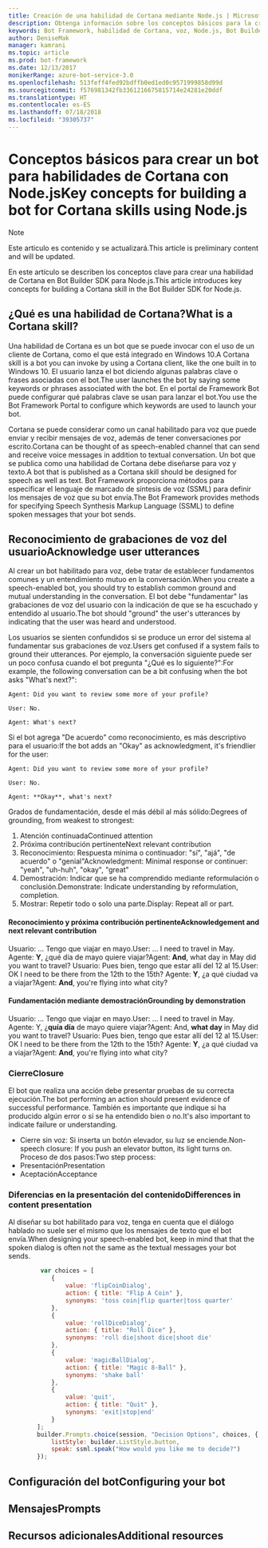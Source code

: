 ```yaml
---
title: Creación de una habilidad de Cortana mediante Node.js | Microsoft Docs
description: Obtenga información sobre los conceptos básicos para la creación de una habilidad de Cortana en Bot Builder SDK para Node.js.
keywords: Bot Framework, habilidad de Cortana, voz, Node.js, Bot Builder, SDK, conceptos clave, conceptos básicos
author: DeniseMak
manager: kamrani
ms.topic: article
ms.prod: bot-framework
ms.date: 12/13/2017
monikerRange: azure-bot-service-3.0
ms.openlocfilehash: 513feff4fed92bdffb0ed1ed0c9571999858d99d
ms.sourcegitcommit: f576981342fb3361216675815714e24281e20ddf
ms.translationtype: HT
ms.contentlocale: es-ES
ms.lasthandoff: 07/18/2018
ms.locfileid: "39305737"
---
```

# <a name="key-concepts-for-building-a-bot-for-cortana-skills-using-nodejs"></a><span data-ttu-id="03a19-104">Conceptos básicos para crear un bot para habilidades de Cortana con Node.js</span><span class="sxs-lookup"><span data-stu-id="03a19-104">Key concepts for building a bot for Cortana skills using Node.js</span></span>
 
> [!NOTE]
> <span data-ttu-id="03a19-105">Este artículo es contenido y se actualizará.</span><span class="sxs-lookup"><span data-stu-id="03a19-105">This article is preliminary content and will be updated.</span></span>

<span data-ttu-id="03a19-106">En este artículo se describen los conceptos clave para crear una habilidad de Cortana en Bot Builder SDK para Node.js.</span><span class="sxs-lookup"><span data-stu-id="03a19-106">This article introduces key concepts for building a Cortana skill in the Bot Builder SDK for Node.js.</span></span> 

## <a name="what-is-a-cortana-skill"></a><span data-ttu-id="03a19-107">¿Qué es una habilidad de Cortana?</span><span class="sxs-lookup"><span data-stu-id="03a19-107">What is a Cortana skill?</span></span>
<span data-ttu-id="03a19-108">Una habilidad de Cortana es un bot que se puede invocar con el uso de un cliente de Cortana, como el que está integrado en Windows 10.</span><span class="sxs-lookup"><span data-stu-id="03a19-108">A Cortana skill is a bot you can invoke by using a Cortana client, like the one built in to Windows 10.</span></span> <span data-ttu-id="03a19-109">El usuario lanza el bot diciendo algunas palabras clave o frases asociadas con el bot.</span><span class="sxs-lookup"><span data-stu-id="03a19-109">The user launches the bot by saying some keywords or phrases associated with the bot.</span></span> <span data-ttu-id="03a19-110">En el portal de Framework Bot puede configurar qué palabras clave se usan para lanzar el bot.</span><span class="sxs-lookup"><span data-stu-id="03a19-110">You use the Bot Framework Portal to configure which keywords are used to launch your bot.</span></span> 

<span data-ttu-id="03a19-111">Cortana se puede considerar como un canal habilitado para voz que puede enviar y recibir mensajes de voz, además de tener conversaciones por escrito.</span><span class="sxs-lookup"><span data-stu-id="03a19-111">Cortana can be thought of as speech-enabled channel that can send and receive voice messages in addition to textual conversation.</span></span> <span data-ttu-id="03a19-112">Un bot que se publica como una habilidad de Cortana debe diseñarse para voz y texto.</span><span class="sxs-lookup"><span data-stu-id="03a19-112">A bot that is published as a Cortana skill should be designed for speech as well as text.</span></span> <span data-ttu-id="03a19-113">Bot Framework proporciona métodos para especificar el lenguaje de marcado de síntesis de voz (SSML) para definir los mensajes de voz que su bot envía.</span><span class="sxs-lookup"><span data-stu-id="03a19-113">The Bot Framework provides methods for specifying Speech Synthesis Markup Language (SSML) to define spoken messages that your bot sends.</span></span>

## <a name="acknowledge-user-utterances"></a><span data-ttu-id="03a19-114">Reconocimiento de grabaciones de voz del usuario</span><span class="sxs-lookup"><span data-stu-id="03a19-114">Acknowledge user utterances</span></span> 

<!-- Establishing conversational understanding -->
<!-- Placeholder: In this section, describe how you have to write your speech to sound natural -->


<span data-ttu-id="03a19-115">Al crear un bot habilitado para voz, debe tratar de establecer fundamentos comunes y un entendimiento mutuo en la conversación.</span><span class="sxs-lookup"><span data-stu-id="03a19-115">When you create a speech-enabled bot, you should try to establish common ground and mutual understanding in the conversation.</span></span> <span data-ttu-id="03a19-116">El bot debe "fundamentar" las grabaciones de voz del usuario con la indicación de que se ha escuchado y entendido al usuario.</span><span class="sxs-lookup"><span data-stu-id="03a19-116">The bot should "ground" the user's utterances by indicating that the user was heard and understood.</span></span>

<span data-ttu-id="03a19-117">Los usuarios se sienten confundidos si se produce un error del sistema al fundamentar sus grabaciones de voz.</span><span class="sxs-lookup"><span data-stu-id="03a19-117">Users get confused if a system fails to ground their utterances.</span></span> <span data-ttu-id="03a19-118">Por ejemplo, la conversación siguiente puede ser un poco confusa cuando el bot pregunta "¿Qué es lo siguiente?":</span><span class="sxs-lookup"><span data-stu-id="03a19-118">For example, the following conversation can be a bit confusing when the bot asks "What's next?":</span></span>

```
Agent: Did you want to review some more of your profile?

User: No.

Agent: What's next?
```

<span data-ttu-id="03a19-119">Si el bot agrega "De acuerdo" como reconocimiento, es más descriptivo para el usuario:</span><span class="sxs-lookup"><span data-stu-id="03a19-119">If the bot adds an "Okay" as acknowledgment, it's friendlier for the user:</span></span>

```
Agent: Did you want to review some more of your profile?

User: No.

Agent: **Okay**, what's next?
```


<span data-ttu-id="03a19-120">Grados de fundamentación, desde el más débil al más sólido:</span><span class="sxs-lookup"><span data-stu-id="03a19-120">Degrees of grounding, from weakest to strongest:</span></span>
1. <span data-ttu-id="03a19-121">Atención continuada</span><span class="sxs-lookup"><span data-stu-id="03a19-121">Continued attention</span></span>
2. <span data-ttu-id="03a19-122">Próxima contribución pertinente</span><span class="sxs-lookup"><span data-stu-id="03a19-122">Next relevant contribution</span></span>
3. <span data-ttu-id="03a19-123">Reconocimiento: Respuesta mínima o continuador: "sí", "ajá", "de acuerdo" o "genial"</span><span class="sxs-lookup"><span data-stu-id="03a19-123">Acknowledgment: Minimal response or continuer: "yeah", "uh-huh", "okay", "great"</span></span>
4. <span data-ttu-id="03a19-124">Demostración: Indicar que se ha comprendido mediante reformulación o conclusión.</span><span class="sxs-lookup"><span data-stu-id="03a19-124">Demonstrate: Indicate understanding by reformulation, completion.</span></span>
5. <span data-ttu-id="03a19-125">Mostrar: Repetir todo o solo una parte.</span><span class="sxs-lookup"><span data-stu-id="03a19-125">Display: Repeat all or part.</span></span>

#### <a name="acknowledgement-and-next-relevant-contribution"></a><span data-ttu-id="03a19-126">Reconocimiento y próxima contribución pertinente</span><span class="sxs-lookup"><span data-stu-id="03a19-126">Acknowledgement and next relevant contribution</span></span>
<span data-ttu-id="03a19-127">Usuario: ... Tengo que viajar en mayo.</span><span class="sxs-lookup"><span data-stu-id="03a19-127">User: ... I need to travel in May.</span></span>
<span data-ttu-id="03a19-128">Agente: **Y**, ¿qué día de mayo quiere viajar?</span><span class="sxs-lookup"><span data-stu-id="03a19-128">Agent: **And**, what day in May did you want to travel?</span></span>
<span data-ttu-id="03a19-129">Usuario: Pues bien, tengo que estar allí del 12 al 15.</span><span class="sxs-lookup"><span data-stu-id="03a19-129">User: OK I need to be there from the 12th to the 15th?</span></span>
<span data-ttu-id="03a19-130">Agente: **Y**, ¿a qué ciudad va a viajar?</span><span class="sxs-lookup"><span data-stu-id="03a19-130">Agent: **And**, you're flying into what city?</span></span>

#### <a name="grounding-by-demonstration"></a><span data-ttu-id="03a19-131">Fundamentación mediante demostración</span><span class="sxs-lookup"><span data-stu-id="03a19-131">Grounding by demonstration</span></span>
<span data-ttu-id="03a19-132">Usuario: ... Tengo que viajar en mayo.</span><span class="sxs-lookup"><span data-stu-id="03a19-132">User: ... I need to travel in May.</span></span>
<span data-ttu-id="03a19-133">Agente: Y, ¿**quía día** de mayo quiere viajar?</span><span class="sxs-lookup"><span data-stu-id="03a19-133">Agent: And, **what day** in May did you want to travel?</span></span>
<span data-ttu-id="03a19-134">Usuario: Pues bien, tengo que estar allí del 12 al 15.</span><span class="sxs-lookup"><span data-stu-id="03a19-134">User: OK I need to be there from the 12th to the 15th?</span></span>
<span data-ttu-id="03a19-135">Agente: **Y**, ¿a qué ciudad va a viajar?</span><span class="sxs-lookup"><span data-stu-id="03a19-135">Agent: **And**, you're flying into what city?</span></span>


### <a name="closure"></a><span data-ttu-id="03a19-136">Cierre</span><span class="sxs-lookup"><span data-stu-id="03a19-136">Closure</span></span>

<span data-ttu-id="03a19-137">El bot que realiza una acción debe presentar pruebas de su correcta ejecución.</span><span class="sxs-lookup"><span data-stu-id="03a19-137">The bot performing an action should present evidence of successful performance.</span></span>
<span data-ttu-id="03a19-138">También es importante que indique si ha producido algún error o si se ha entendido bien o no.</span><span class="sxs-lookup"><span data-stu-id="03a19-138">It's also important to indicate failure or understanding.</span></span> 
* <span data-ttu-id="03a19-139">Cierre sin voz: Si inserta un botón elevador, su luz se enciende.</span><span class="sxs-lookup"><span data-stu-id="03a19-139">Non-speech closure: If you push an elevator button, its light turns on.</span></span>
<span data-ttu-id="03a19-140">Proceso de dos pasos:</span><span class="sxs-lookup"><span data-stu-id="03a19-140">Two step process:</span></span>
* <span data-ttu-id="03a19-141">Presentación</span><span class="sxs-lookup"><span data-stu-id="03a19-141">Presentation</span></span> 
* <span data-ttu-id="03a19-142">Aceptación</span><span class="sxs-lookup"><span data-stu-id="03a19-142">Acceptance</span></span>


### <a name="differences-in-content-presentation"></a><span data-ttu-id="03a19-143">Diferencias en la presentación del contenido</span><span class="sxs-lookup"><span data-stu-id="03a19-143">Differences in content presentation</span></span>
<span data-ttu-id="03a19-144">Al diseñar su bot habilitado para voz, tenga en cuenta que el diálogo hablado no suele ser el mismo que los mensajes de texto que el bot envía.</span><span class="sxs-lookup"><span data-stu-id="03a19-144">When designing your speech-enabled bot, keep in mind that that the spoken dialog is often not the same as the textual messages your bot sends.</span></span>
<!-- If there are differences in what the bot will say, in the text vs the speak fields of a prompt or in a waterfall, for example, discuss them here.

## Speech

You bot uses the **session.say** method to speak to the user. The speak method has three overloads:
* If you pass only one parameter to **session.say**, it can be a text parameter.
* If you pass two parameters to **session.say**, it can take text and SSML.
* If you pass three parameters, the third parameter takes an options structure that specifies all the options you can pass to build an **IMessage** object.

```javascript
var bot = new builder.UniversalBot(connector, function (session) {
    session.say("Hello... I'm a decision making bot.'.", 
        ssml.speak("Hello. I can help you answer all of life's tough questions."));
    session.replaceDialog('rootMenu');
});

```
## Speech in messages

The **IMessage** object provides a **speak** property for SSML. It can be used to play a .wav file.

The **inputHint** property helps indicate to Cortana whether your bot is expecting input. If you're using a built-in prompt, this value is automatically set to the default of **expectingInput**.

The **inputHint** property can take the following values: 
* **expectingInput**: Indicates that the bot is actively expecting a response from the user. Cortana listens for the user to speak into the microphone.
* **acceptingInput**: Indicates that the bot is passively ready for input but is not waiting on a response. Cortana accepts input from the user if the user holds down the microphone button.
* **ignoringInput**: Cortana is ignoring input. Your bot may send this hint if it is actively processing a request and will ignore input from users until the request is complete.

Prompts can take a `speak:` or `retrySpeak` option.

```javascript
        builder.Prompts.choice(session, "Decision Options", choices, {
            listStyle: builder.ListStyle.button,
            speak: ssml.speak("How would you like me to decide?")
        });
```

Prompts.number has *ordinal support*, meaning that you can say "the last", "the first", "the next-to-last" to choose an item in a list.




## Using synonyms

<!-- Axl Rose example -->     
```javascript   
         var choices = [
            { 
                value: 'flipCoinDialog',
                action: { title: "Flip A Coin" },
                synonyms: 'toss coin|flip quarter|toss quarter'
            },
            {
                value: 'rollDiceDialog',
                action: { title: "Roll Dice" },
                synonyms: 'roll die|shoot dice|shoot die'
            },
            {
                value: 'magicBallDialog',
                action: { title: "Magic 8-Ball" },
                synonyms: 'shake ball'
            },
            {
                value: 'quit',
                action: { title: "Quit" },
                synonyms: 'exit|stop|end'
            }
        ];
        builder.Prompts.choice(session, "Decision Options", choices, {
            listStyle: builder.ListStyle.button,
            speak: ssml.speak("How would you like me to decide?")
        });
```


## <a name="configuring-your-bot"></a><span data-ttu-id="03a19-145">Configuración del bot</span><span class="sxs-lookup"><span data-stu-id="03a19-145">Configuring your bot</span></span>

## <a name="prompts"></a><span data-ttu-id="03a19-146">Mensajes</span><span class="sxs-lookup"><span data-stu-id="03a19-146">Prompts</span></span>


## <a name="additional-resources"></a><span data-ttu-id="03a19-147">Recursos adicionales</span><span class="sxs-lookup"><span data-stu-id="03a19-147">Additional resources</span></span>

[CortanaGetstarted]: /cortana/getstarted
[SSMLRef]: https://msdn.microsoft.com/en-us/library/hh378377(v=office.14).aspx